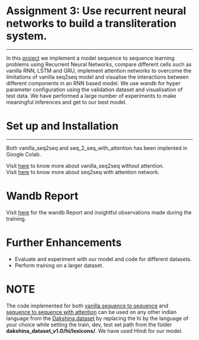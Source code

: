 # Assignment 3: Use recurrent neural networks to build a transliteration system.
----------------------------------------------------
In this [project](https://wandb.ai/miteshk/assignments/reports/Assignment-3--Vmlldzo0NjQwMDc) we implement a model sequence to sequence learning problems using Recurrent Neural Networks, compare different cells such as vanilla RNN, LSTM and GRU, implement attention networks to overcome the limitations of vanilla seq2seq model and visualise the interactions between different components in an RNN based model. We use wandb for hyper parameter configuration using the validation dataset and visualisation of test data. We have performed a large number of experiments to make meaningful inferences and get to our best model.

# Set up and Installation #
----------------------------------------------------
Both vanilla_seq2seq and seq_2_seq_with_attention has been implented in Google Colab.</br>

Visit [here](https://github.com/ArupDas15/Fundamentals_Of_Deep_Learning/tree/master/cs6910_assignment3/vanilla_seq2seq) to know more about vanilla_seq2seq without attention.</br>
Visit [here](https://github.com/ArupDas15/Fundamentals_Of_Deep_Learning/tree/master/cs6910_assignment3/seq2seq_with_attention) to know more about seq2seq with attention network.

# Wandb Report #
Visit [here](https://wandb.ai/utsavdey/seq_to_seq/reports/Assignment-3--Vmlldzo3MTk1Nzk) for the wandb Report and insightful observations made during the training.

# Further Enhancements #
* Evaluate and experiment with our model and code for different datasets. 
* Perform training on a larger dataset.

# **NOTE** 
The code implemented for both [vanilla sequence to sequence](https://github.com/ArupDas15/Fundamentals_Of_Deep_Learning/tree/master/cs6910_assignment3/vanilla_seq2seq/Vanilla_Seq_to_Seq.ipynb) and [sequence to sequence with attention](https://github.com/ArupDas15/Fundamentals_Of_Deep_Learning/tree/master/cs6910_assignment3/seq2seq_with_attention/seq2seq_with_attention.ipynb) can be used on any other indian language from the [Dakshina dataset](https://github.com/google-research-datasets/dakshina) by replacing the hi by the language of your choice while setting the train, dev, test set path from the folder **dakshina_dataset_v1.0/hi/lexicons/**. We have used Hindi for our model.
